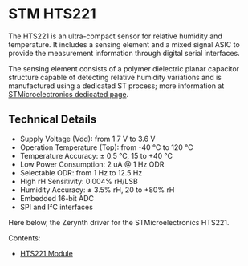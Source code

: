# STM HTS221

The HTS221 is an ultra-compact sensor for relative humidity and temperature. It includes a sensing element and a mixed signal ASIC to provide the measurement information through digital serial interfaces.

The sensing element consists of a polymer dielectric planar capacitor structure capable of detecting relative humidity variations and is manufactured using a dedicated ST process; more information at [STMicroelectronics dedicated page](http://www.st.com/en/mems-and-sensors/hts221.html).

## Technical Details


* Supply Voltage (Vdd): from 1.7 V to 3.6 V
* Operation Temperature (Top): from -40 °C to 120 °C
* Temperature Accuracy: ± 0.5 °C, 15 to +40 °C
* Low Power Consumption: 2 uA @ 1 Hz ODR
* Selectable ODR: from 1 Hz to 12.5 Hz
* High rH Sensitivity: 0.004% rH/LSB
* Humidity Accuracy: ± 3.5% rH, 20 to +80% rH
* Embedded 16-bit ADC
* SPI and I²C interfaces

Here below, the Zerynth driver for the STMicroelectronics HTS221.

Contents:


* [HTS221 Module](https://docs.zerynth.com/latest/official/lib.stm.hts221/docs/official_lib.stm.hts221_hts221.html)
